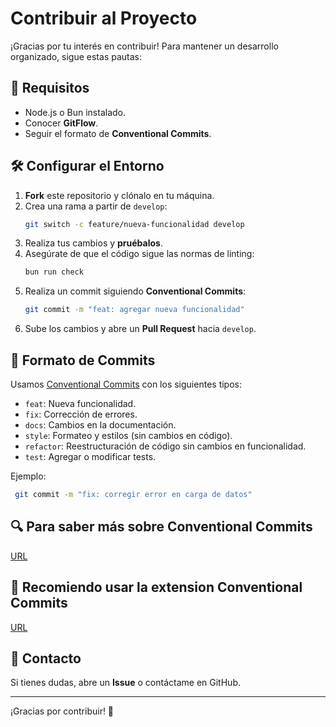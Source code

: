 # Contribuir al Proyecto

¡Gracias por tu interés en contribuir! Para mantener un desarrollo organizado, sigue estas pautas:

## 📌 Requisitos

- Node.js o Bun instalado.
- Conocer **GitFlow**.
- Seguir el formato de **Conventional Commits**.

## 🛠 Configurar el Entorno

1. **Fork** este repositorio y clónalo en tu máquina.
2. Crea una rama a partir de `develop`:
   ```sh
   git switch -c feature/nueva-funcionalidad develop
   ```
3. Realiza tus cambios y **pruébalos**.
4. Asegúrate de que el código sigue las normas de linting:
   ```sh
   bun run check
   ```
5. Realiza un commit siguiendo **Conventional Commits**:
   ```sh
   git commit -m "feat: agregar nueva funcionalidad"
   ```
6. Sube los cambios y abre un **Pull Request** hacia `develop`.

## 📌 Formato de Commits

Usamos [Conventional Commits](https://www.conventionalcommits.org/) con los siguientes tipos:

- `feat`: Nueva funcionalidad.
- `fix`: Corrección de errores.
- `docs`: Cambios en la documentación.
- `style`: Formateo y estilos (sin cambios en código).
- `refactor`: Reestructuración de código sin cambios en funcionalidad.
- `test`: Agregar o modificar tests.

Ejemplo:
```sh
 git commit -m "fix: corregir error en carga de datos"
```

## 🔍 Para saber más sobre Conventional Commits
[URL](https://www.conventionalcommits.org/en/v1.0.0/)

## 📝 Recomiendo usar la extension Conventional Commits
[URL](https://marketplace.visualstudio.com/items?itemName=vivaxy.vscode-conventional-commits)

## 📩 Contacto

Si tienes dudas, abre un **Issue** o contáctame en GitHub.

---

¡Gracias por contribuir! 🚀
